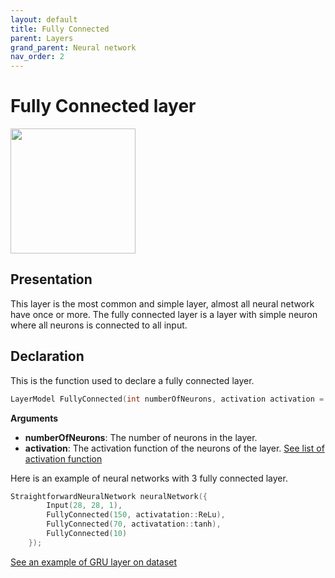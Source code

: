 ```yaml
---
layout: default
title: Fully Connected
parent: Layers
grand_parent: Neural network
nav_order: 2
---
```


# Fully Connected layer
<p>
    <img src="{{site.baseurl}}/assets/images/neural_network/fully_connected_layer.png" att="Fully Connected layer" width="200px" class="center"/>
</p>

## Presentation
This layer is the most common and simple layer, almost all neural network have once or more. The fully connected layer is a layer with simple neuron where all neurons is connected to all input. 
## Declaration 
This is the function used to declare a fully connected layer.
```cpp
LayerModel FullyConnected(int numberOfNeurons, activation activation = activation::sigmoid);
```
**Arguments**
 * **numberOfNeurons**: The number of neurons in the layer.
 * **activation**: The activation function of the neurons of the layer. [See list of activation function]({{site.baseurl}}/layer/activation_functions.html)

Here is an example of neural networks with 3 fully connected layer.
```cpp
StraightforwardNeuralNetwork neuralNetwork({
        Input(28, 28, 1),
        FullyConnected(150, activatation::ReLu),
        FullyConnected(70, activatation::tanh),
        FullyConnected(10)
    });
```

[See an example of GRU layer on dataset]({{site.baseurl}}/examples/Wine.html)